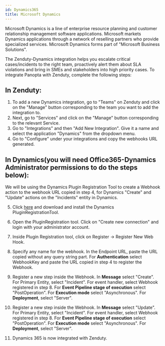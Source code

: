 ```yaml
---
id: Dynamics365
title: Microsoft Dynamics
---
```

Microsoft Dynamics is a line of enterprise resource planning and customer relationship management software applications. Microsoft markets Dynamics applications through a network of reselling partners who provide specialized services. Microsoft Dynamics forms part of "Microsoft Business Solutions". 

The Zenduty-Dynamics integration helps you escalate critical cases/incidents to the right team, proactively alert them about SLA violations and bring in SMEs and stakeholders into high priority cases. To integrate Panopta with Zenduty, complete the following steps:

## In Zenduty: 

1. To add a new Dynamics integration, go to "Teams" on Zenduty and click on the "Manage" button corresponding to the team you want to add the integration to.
2. Next, go to "Services" and click on the "Manage" button corresponding to the relevant Service.
3. Go to "Integrations" and then "Add New Integration". Give it a name and select the application "Dynamics" from the dropdown menu.
4. Go to "Configure" under your integrations and copy the webhooks URL generated.

## In Dynamics(you will need Office365-Dynamics Administrator permissions to do the steps below): 

We will be using the Dynamics Plugin Registration Tool to create a Webhook action to the webhook URL copied in step 4, for Dynamics "Create" and "Update" actions on the "Incidents" entity in Dynamics.

5. Click [here](https://docs.microsoft.com/en-us/dynamics365/customerengagement/on-premises/developer/download-tools-nuget) and download and install the Dynamics PluginRegistrationTool.
 
6. Open the PluginRegistration tool. Click on "Create new connection" and login with your administrator account.

7. Inside Plugin Registration tool, click on Register -> Register New Web Hook.

8. Specify any name for the webhook. In the Endpoint URL, paste the URL copied without any query string part. For **Authentication** select WebhookKey and paste the URL copied in step 4 to register the Webhook.

9. Register a new step inside the Webhook. In **Message** select "Create". For Primary Entity, select "Incident". For event handler, select Webhook registered in step 8. For **Event Pipeline stage of execution** select "PostOperation". For **Execution mode** select "Asynchronous". For **Deployment**, select "Server".

10. Register a new step inside the Webhook. In **Message** select "Update". For Primary Entity, select "Incident". For event handler, select Webhook registered in step 8. For **Event Pipeline stage of execution** select "PostOperation". For **Execution mode** select "Asynchronous". For **Deployment**, select "Server".

9. Dynamics 365 is now integrated with Zenduty.
